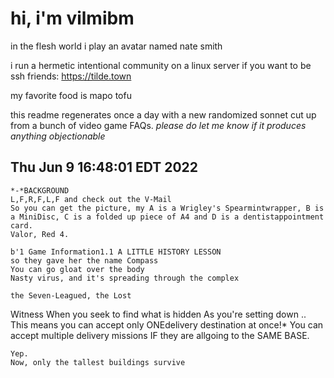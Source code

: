 # hi, i'm vilmibm

in the flesh world i play an avatar named nate smith

i run a hermetic intentional community on a linux server if you want to be ssh friends: https://tilde.town

my favorite food is mapo tofu

this readme regenerates once a day with a new randomized sonnet cut up from a bunch of video game FAQs.
_please do let me know if it produces anything objectionable_

## Thu Jun  9 16:48:01 EDT 2022

    *-*BACKGROUND
    L,F,R,F,L,F and check out the V-Mail
    So you can get the picture, my A is a Wrigley's Spearmintwrapper, B is a MiniDisc, C is a folded up piece of A4 and D is a dentistappointment card.
    Valor, Red 4.
    
    b'1 Game Information1.1 A LITTLE HISTORY LESSON
    so they gave her the name Compass
    You can go gloat over the body
    Nasty virus, and it's spreading through the complex
    
    the Seven-Leagued, the Lost  Witness When you seek to find what is hidden
    As you're setting down
    ..
    This means you can accept only ONEdelivery destination at once!* You can accept multiple delivery missions IF they are allgoing to the SAME BASE.
    
    Yep.
    Now, only the tallest buildings survive
